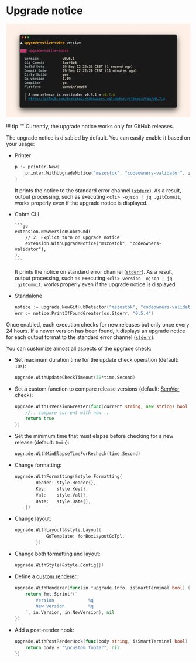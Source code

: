 # Upgrade notice

![](../../assets/examples/screen-upgrade-notice-cobra-version.png)

!!! tip ""
    Currently, the upgrade notice works only for GitHub releases.

The upgrade notice is disabled by default. You can easily enable it based on your usage:

- Printer

    ```go
    p := printer.New(
        printer.WithUpgradeNotice("mszostok", "codeowners-validator", upgradeOpts...),
    )
    ```

  It prints the notice to the standard error channel ([`stderr`](https://en.wikipedia.org/wiki/Standard_streams#Standard_error_(stderr))). As a result, output processing, such as executing `<cli> -ojson | jq .gitCommit`, works properly even if the upgrade notice is displayed.

- Cobra CLI

      ```go
      extension.NewVersionCobraCmd(
          // 2. Explict turn on upgrade notice
          extension.WithUpgradeNotice("mszostok", "codeowners-validator"),
      ),
      ```
  It prints the notice on standard error channel ([`stderr`](https://en.wikipedia.org/wiki/Standard_streams#Standard_error_(stderr))). As a result, output processing, such as executing `<cli> version -ojson | jq .gitCommit`, works properly even if the upgrade notice is displayed.

- Standalone

    ```go
    notice := upgrade.NewGitHubDetector("mszostok", "codeowners-validator")
    err := notice.PrintIfFoundGreater(os.Stderr, "0.5.4")
    ```

Once enabled, each execution checks for new releases but only once every 24 hours. If a newer version has been found, it displays an upgrade notice for each output format to the standard
error channel ([`stderr`](https://en.wikipedia.org/wiki/Standard_streams#Standard_error_(stderr))).

You can customize almost all aspects of the upgrade check:

- Set maximum duration time for the update check operation (default: `10s`):

    ```go
    upgrade.WithUpdateCheckTimeout(30*time.Second)
    ```

- Set a custom function to compare release versions (default: [SemVer](https://semver.org/) check):

    ```go
    upgrade.WithIsVersionGreater(func(current string, new string) bool {
      	//.. compare current with new ..
      	return true
    })
    ```

- Set the minimum time that must elapse before checking for a new release (default: `0min`):

    ```go
    upgrade.WithMinElapseTimeForRecheck(time.Second)
    ```

- Change formatting:

    ```go
    upgrade.WithFormatting(&style.Formatting{
			Header: style.Header{},
			Key:    style.Key{},
			Val:    style.Val{},
			Date:   style.Date{},
		})
    ```

- Change [layout](./layout.md):

    ```go
    upgrade.WithLayout(&style.Layout{
    			GoTemplate: forBoxLayoutGoTpl,
    		})
    ```

- Change both formatting and [layout](./layout.md):

    ```go
    upgrade.WithStyle(&style.Config{})
    ```

- Define a [custom renderer](./custom-renderer.md):

    ```go
    upgrade.WithRenderer(func(in *upgrade.Info, isSmartTerminal bool) (string, error) {
    	return fmt.Sprintf(`
    		Version             %q
    		New Version         %q
    	`, in.Version, in.NewVersion), nil
    })
    ```

- Add a post-render hook:

    ```go
    upgrade.WithPostRenderHook(func(body string, isSmartTerminal bool) (string, error) {
    	return body + "\ncustom footer", nil
    })
    ```
